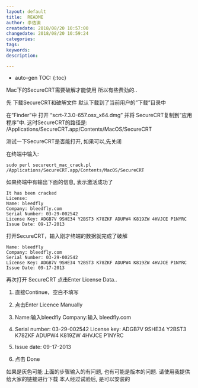 ```yaml
---
layout: default
title:  README
author: 李佶澳
createdate: 2018/08/20 10:57:00
changedate: 2018/08/20 10:59:24
categories:
tags:
keywords:
description: 

---
```


* auto-gen TOC:
{:toc}

Mac下的SecureCRT需要破解才能使用 所以有些费劲的..

先 下载SecureCRT和破解文件 默认下载到了当前用户的”下载”目录中

在”Finder”中 打开 “scrt-7.3.0-657.osx_x64.dmg” 并将 SecureCRT复制到”应用程序”中. 这时SecureCRT的路径是: /Applications/SecureCRT.app/Contents/MacOS/SecureCRT

测试一下SecureCRT是否能打开, 如果可以,先关闭

在终端中输入:

	sudo perl securecrt_mac_crack.pl /Applications/SecureCRT.app/Contents/MacOS/SecureCRT

如果终端中有输出下面的信息, 表示激活成功了

    It has been cracked 
    License: 
    Name: bleedfly 
    Company: bleedfly.com 
    Serial Number: 03-29-002542 
    License Key: ADGB7V 9SHE34 Y2BST3 K78ZKF ADUPW4 K819ZW 4HVJCE P1NYRC 
    Issue Date: 09-17-2013

打开SecureCRT，输入刚才终端的数据就完成了破解

    Name: bleedfly 
    Company: bleedfly.com 
    Serial Number: 03-29-002542 
    License Key: ADGB7V 9SHE34 Y2BST3 K78ZKF ADUPW4 K819ZW 4HVJCE P1NYRC 
    Issue Date: 09-17-2013

再次打开 SecureCRT 点击Enter License Data..

1) 直接Continue，空白不填写

2) 点击Enter Licence Manually

3) Name:输入bleedfly Company:输入 bleedfly.com

4) Serial number: 03-29-002542 
License key: ADGB7V 9SHE34 Y2BST3 K78ZKF ADUPW4 K819ZW 4HVJCE P1NYRC

5) Issue date: 09-17-2013

6) 点击 Done

如果是灰色可能 上面的步骤输入的有问题, 也有可能是版本的问题. 请使用我提供给大家的链接进行下载 本人经过试验后, 是可以安装的

